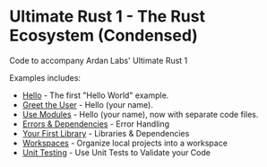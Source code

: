 # Ultimate Rust 1 - The Rust Ecosystem (Condensed)

Code to accompany Ardan Labs' Ultimate Rust 1

Examples includes:

* [Hello](https://github.com/thebracket/UltimateRust1-EcoSystem/tree/main/ex1/hello) - The first "Hello World" example.
* [Greet the User](https://github.com/thebracket/UltimateRust1-EcoSystem/tree/main/ex2/hello) - Hello (your name).
* [Use Modules](https://github.com/thebracket/UltimateRust1-EcoSystem/tree/main/ex3/hello) - Hello (your name), now with separate code files.
* [Errors & Dependencies](https://github.com/thebracket/UltimateRust1-EcoSystem/tree/main/ex4/hello) - Error Handling
* [Your First Library](https://github.com/thebracket/UltimateRust1-EcoSystem/tree/main/ex5) - Libraries & Dependencies
* [Workspaces](https://github.com/thebracket/UltimateRust1-EcoSystem/tree/main/ex6/hello) - Organize local projects into a workspace
* [Unit Testing](https://github.com/thebracket/UltimateRust1-EcoSystem/tree/main/ex7/hello) - Use Unit Tests to Validate your Code
